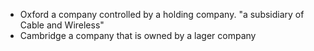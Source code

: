 - Oxford
  a company controlled by a holding company.
  "a subsidiary of Cable and Wireless"
- Cambridge
  a company that is owned by a lager company 